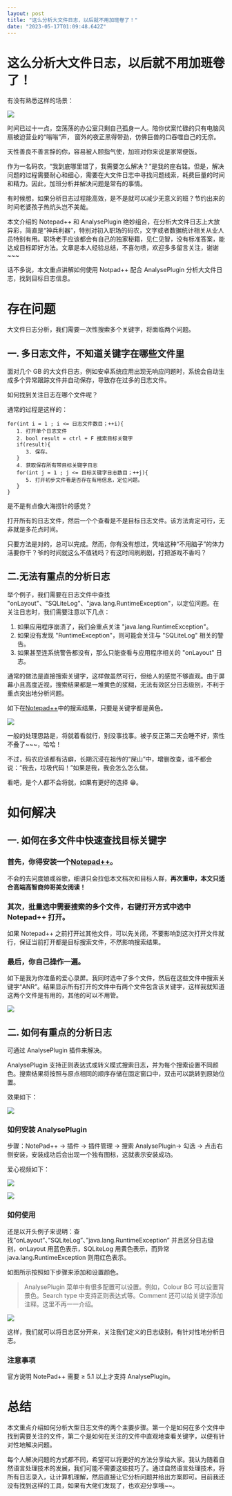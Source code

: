 ```yaml
---
layout: post
title: "这么分析大文件日志，以后就不用加班卷了！"
date: "2023-05-17T01:09:48.642Z"
---
```

这么分析大文件日志，以后就不用加班卷了！
====================

有没有熟悉这样的场景：

![](https://img2023.cnblogs.com/other/3070683/202305/3070683-20230517065822870-592613142.gif)

时间已过十一点，空荡荡的办公室只剩自己孤身一人。陪你伏案忙碌的只有电脑风扇被迫营业的“嗡嗡”声， 窗外的夜正黑得带劲，仿佛巨兽的口吞噬自己的无奈。

天性善良不善言辞的你，容易被人颐指气使，加班对你来说是家常便饭。

作为一名码农，“我到底哪里错了，我需要怎么解决？”是我的座右铭。但是，解决问题的过程需要耐心和细心，需要在大文件日志中寻找问题线索，耗费巨量的时间和精力。因此，加班分析并解决问题是常有的事情。

有时候想，如果分析日志过程能高效，是不是就可以减少无意义的班？节约出来的时间老婆孩子热炕头岂不美哉。

本文介绍的 Notepad++ 和 AnalysePlugin 绝妙组合，在分析大文件日志上大放异彩，简直是“神兵利器”，特别对初入职场的码农，文字或者数据统计相关从业人员特别有用。职场老手应该都会有自己的独家秘籍，见仁见智，没有标准答案，能达成目标即好方法。文章是本人经验总结，不喜勿喷，欢迎多多留言关注，谢谢~~~

话不多说，本文重点讲解如何使用 Notpad++ 配合 AnalysePlugin 分析大文件日志，找到目标日志信息。

存在问题
====

大文件日志分析，我们需要一次性搜索多个关键字，将面临两个问题。

一. 多日志文件，不知道关键字在哪些文件里
---------------------

面对几个 GB 的大文件日志，例如安卓系统应用出现无响应问题时，系统会自动生成多个异常跟踪文件并自动保存，导致存在过多的日志文件。

如何找到关注日志在哪个文件呢？

通常的过程是这样的：

    for(int i = 1 ; i <= 日志文件数目；++i){
       1. 打开单个日志文件
       2. bool result = ctrl + F 搜索目标关键字
       if(result){
          3. 保存。
       }
       4. 获取保存所有带目标关键字日志
       for(int j = 1 ; j <= 目标关键字日志数目；++j){
          5. 打开初步文件看是否存在有用信息，定位问题。
       }
    }
    

是不是有点像大海捞针的感觉？

打开所有的日志文件，然后一个个查看是不是目标日志文件。该方法肯定可行，无非就是多花点时间。

只要方法是对的，总可以完成。然而，你有没有想过，凭啥这种“不用脑子”的体力活要你干？爷的时间就这么不值钱吗？有这时间刷刷剧，打把游戏不香吗？

二.无法有重点的分析日志
------------

举个例子，我们需要在日志文件中查找 "onLayout"、"SQLiteLog"、"java.lang.RuntimeException"，以定位问题。在关注日志时，我们需要注意以下几点：

1.  如果应用程序崩溃了，我们会重点关注 "java.lang.RuntimeException"。
2.  如果没有发现 "RuntimeException"，则可能会关注与 "SQLiteLog" 相关的警告。
3.  如果甚至连系统警告都没有，那么只能查看与应用程序相关的 "onLayout" 日志。

通常的做法是直接搜索关键字，这样做虽然可行，但给人的感觉不够直观。由于屏幕小且高度近视，搜索结果都是一堆黄色的浆糊，无法有效区分日志级别，不利于重点突出地分析问题。

如下在[Notepad++](https://notepad-plus-plus.org/downloads/)中的搜索结果，只要是关键字都是黄色。

![](https://img2023.cnblogs.com/other/3070683/202305/3070683-20230517065824740-371902398.gif)

一般的处理思路是，将就着看就行，别没事找事。被子反正第二天会睡不好，索性不叠了~~~，哈哈！

不过，码农应该都有洁癖，长期沉浸在祖传的“屎山”中，增删改查，谁不都会说：“我去，垃圾代码！”如果是我，我会怎么怎么做。

看吧，是个人都不会将就，如果有更好的选择 😁。

如何解决
====

一. 如何在多文件中快速查找目标关键字
-------------------

### 首先，你得安装一个[Notepad++](https://notepad-plus-plus.org/downloads/)。

不会的去问度娘或谷歌，细讲只会拉低本文档次和目标人群，**再次重申，本文只适合高端高智商帅哥美女阅读！**

### 其次，批量选中需要搜索的多个文件，右键打开方式中选中 Notepad++ 打开。

如果 Notepad++ 之前打开过其他文件，可以先关闭，不要影响到这次打开文件就行，保证当前打开都是目标搜索文件，不然影响搜索结果。

### 最后，你自己操作一遍。

如下是我为你准备的爱心录屏。我同时选中了多个文件，然后在这些文件中搜索关键字“ANR”。结果显示所有打开的文件中有两个文件包含该关键字，这样我就知道这两个文件是有用的，其他的可以不用管。

![](https://img2023.cnblogs.com/other/3070683/202305/3070683-20230517065826370-331692801.gif)

二. 如何有重点的分析日志
-------------

可通过 AnalysePlugin 插件来解决。

AnalysePlugin 支持正则表达式或转义模式搜索日志，并为每个搜索设置不同颜色。搜索结果将按照与原点相同的顺序存储在固定窗口中，双击可以跳转到原始位置。

效果如下：

![](https://img2023.cnblogs.com/other/3070683/202305/3070683-20230517065826926-9603108.png)

### 如何安装 AnalysePlugin

步骤：NotePad++ → 插件 → 插件管理 → 搜索 AnalysePlugin→ 勾选 → 点击右侧安装，安装成功后会出现一个独有图标，这就表示安装成功。

爱心视频如下：

![](https://img2023.cnblogs.com/other/3070683/202305/3070683-20230517065831918-504798960.gif)

![](https://img2023.cnblogs.com/other/3070683/202305/3070683-20230517065832458-1669743635.jpg)

### 如何使用

还是以开头例子来说明：查找”onLayout”、”SQLiteLog”、”java.lang.RuntimeException” 并且区分日志级别，onLayout 用蓝色表示，SQLiteLog 用黄色表示，而异常 java.lang.RuntimeException 则用红色表示。

如图所示按照如下步骤来添加和设置颜色。

> AnalysePlugin 菜单中有很多配置可以设置。例如，Colour BG 可以设置背景色。Search type 中支持正则表达式等。Comment 还可以给关键字添加注释。这里不再一一介绍。

![](https://img2023.cnblogs.com/other/3070683/202305/3070683-20230517065833583-1964639054.gif)

这样，我们就可以将日志区分开来，关注我们定义的日志级别，有针对性地分析日志。

### 注意事项

官方说明 NotePad++ 需要 ≥ 5.1 以上才支持 AnalysePlugin。

总结
==

本文重点介绍如何分析大型日志文件的两个主要步骤。第一个是如何在多个文件中找到需要关注的文件，第二个是如何在关注的文件中直观地查看关键字，以便有针对性地解决问题。

每个人解决问题的方式都不同，希望可以将更好的方法分享给大家。我认为随着自然语言处理技术的发展，我们可能不需要这些技巧了。通过自然语言处理技术，将所有日志录入，让计算机理解，然后直接让它分析问题并给出方案即可。目前我还没有找到这样的工具，如果有大佬们发现了，也欢迎分享哦~~。